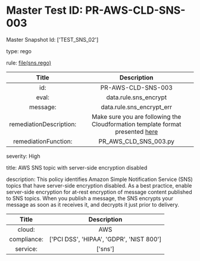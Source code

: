 



# Master Test ID: PR-AWS-CLD-SNS-003


Master Snapshot Id: ['TEST_SNS_02']

type: rego

rule: [file(sns.rego)]  
  
  
  
  

|Title|Description|
| :---: | :---: |
|id: |PR-AWS-CLD-SNS-003|
|eval: |data.rule.sns_encrypt|
|message: |data.rule.sns_encrypt_err|
|remediationDescription: |Make sure you are following the Cloudformation template format presented <a href='https://docs.aws.amazon.com/AWSCloudFormation/latest/UserGuide/aws-resource-sns-subscription.html' target='_blank'>here</a>|
|remediationFunction: |PR_AWS_CLD_SNS_003.py|


severity: High

title: AWS SNS topic with server-side encryption disabled

description: This policy identifies Amazon Simple Notification Service (SNS) topics that have server-side encryption disabled. As a best practice, enable server-side encryption for at-rest encryption of message content published to SNS topics. When you publish a message, the SNS encrypts your message as soon as it receives it, and decrypts it just prior to delivery.  
  
  

|Title|Description|
| :---: | :---: |
|cloud: |AWS|
|compliance: |['PCI DSS', 'HIPAA', 'GDPR', 'NIST 800']|
|service: |['sns']|



[file(sns.rego)]: https://github.com/prancer-io/prancer-compliance-test/tree/master/aws/cloud/sns.rego
